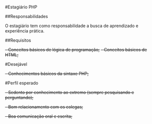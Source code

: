 #Estagiário PHP

##Responsabilidades

O estagiário tem como responsabilidade a busca de aprendizado e experiência prática.

##Requisitos

~~- Conceitos básicos de lógica de programação;~~
~~- Conceitos básicos de HTML;~~

#Desejável

~~- Conhecimentos básicos da sintaxe PHP;~~

#Perfil esperado

~~- Sedento por conhecimento ao extremo (sempre pesquisando e perguntando);~~

~~- Bom relacionamento com os colegas;~~

~~- Boa comunicação oral e escrita;~~
